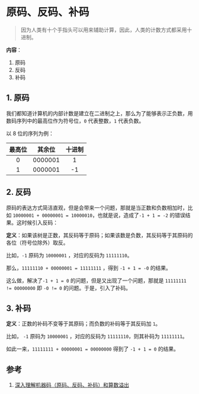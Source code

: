 # 原码、反码、补码

> 因为人类有十个手指头可以用来辅助计算，因此，人类的计数方式都采用十进制。

**内容**：

1. 原码
2. 反码
3. 补码

## 1. 原码

我们都知道计算机的内部计数是建立在二进制之上，那么为了能够表示正负数，用数码序列中的最高位作为符号位，`0` 代表整数，`1` 代表负数。

以 8 位的序列为例：

| 最高位 | 其余位  | 十进制 |
| :----: | ------- | :----: |
|   0    | 0000001 |   1    |
|   1    | 0000001 |   -1   |

## 2. 反码

原码的表达方式简洁直观，但是会带来一个问题，那就是当正数和负数相加时，比如 `10000001 + 00000001 = 10000010`，也就是说，造成了`-1 + 1 = -2` 的错误结果。这时候引入反码：

**定义**：如果该树是正数，其反码等于原码；如果该数是负数，其反码等于其原码的各位（符号位除外）取反。

比如，`-1` 原码为 `10000001` ，对应的反码为 `11111110`。

那么，`11111110 + 00000001 = 11111111` ，得到 `-1 + 1 = -0` 的结果。

这么做，解决了`-1 + 1 = 0` 的问题，但是又出现了一个问题，那就是 `11111111 != 00000000` 即 `-0 != 0` 的问题。于是，引入了补码。

## 3. 补码

**定义**：正数的补码不变等于其原码；而负数的补码等于其反码加 `1`。

比如， `-1` 原码为 `10000001` ，对应的反码为 `11111110`，则其补码为 `11111111`。

如此一来，`11111111 + 00000001 = 00000000` 得到了 `-1 + 1 = 0` 的结果。

## 参考

1. [深入理解机器码（原码、反码、补码）和算数溢出](https://www.jianshu.com/p/ffc97c4d2306)